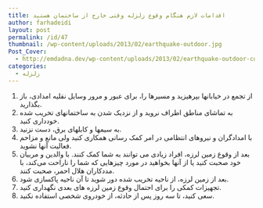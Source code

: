 ```yaml
---
title: اقدامات لازم هنگام وقوع زلزله وقتی خارج از ساختمان هستید
author: farhadeidi
layout: post
permalink: /id/47
thumbnail: /wp-content/uploads/2013/02/earthquake-outdoor.jpg
Post_Cover:
  - http://emdadna.dev/wp-content/uploads/2013/02/earthquake-outdoor-cover.jpg
categories:
  - زلزله
---
```

  1. از تجمع در خیابانها بپرهیزید و مسیرها را، برای عبور و مرور وسایل نقلیه امدادی، باز بگذارید.
  2. به تماشای مناطق اطراف نروید و از نزدیک شدن به ساختمانهای تخریب شده خودداری کنید.
  3. به سیمها و کابلهای برق، دست نزنید.
  4. با امدادگران و نیروهای انتظامی در امر کمک رسانی همکاری کنید ولی مانع و مزاحم فعالیت آنها نشوید.
  5. بعد از وقوع زمین لرزه، افراد زیادی می توانند به شما کمک کنند. با والدین و مربیان خود صحبت کنید یا از آنها بخواهید در مورد چیزهایی که شما را ناراحت می‌کند، با مددکاران هلال احمر، صحبت کنند.
  6. بعد از زمین لرزه، از ناحیه تخریب شده دور شوید تا آن ناحیه پاکسازی شود.
  7. تجهیزات کمکی را برای احتمال وقوع زمین لرزه های بعدی نگهداری کنید.
  8. سعی کنید، تا سه روز پس از حادثه، از خودروی شخصی استفاده نکنید.